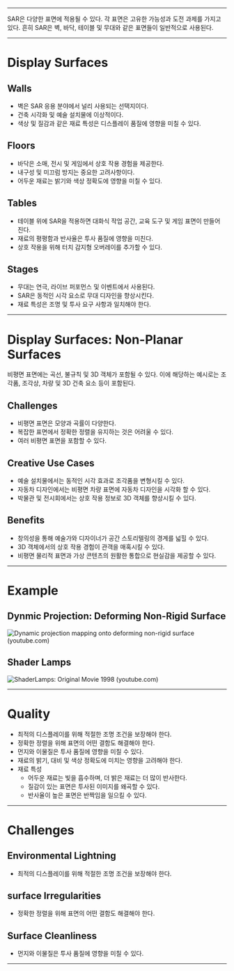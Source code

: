 
---
SAR은 다양한 표면에 적용될 수 있다. 각 표면은 고유한 가능성과 도전 과제를 가지고 있다. 흔히 SAR은 벽, 바닥, 테이블 및 무대와 같은 표면들이 일반적으로 사용된다.

---
# Display Surfaces
## Walls
- 벽은 SAR 응용 분야에서 널리 사용되는 선택지이다.
- 건축 시각화 및 예술 설치물에 이상적이다.
- 색상 및 질감과 같은 재료 특성은 디스플레이 품질에 영향을 미칠 수 있다.

## Floors
- 바닥은 소매, 전시 및 게임에서 상호 작용 경험을 제공한다.
- 내구성 및 미끄럼 방지는 중요한 고려사항이다.
- 어두운 재료는 밝기와 색상 정확도에 영향을 미칠 수 있다.

## Tables
- 테이블 위에 SAR을 적용하면 대화식 작업 공간, 교육 도구 및 게임 표면이 만들어 진다.
- 재료의 평평함과 반사율은 투사 품질에 영향을 미친다.
- 상호 작용을 위해 터치 감지형 오버레이를 추가할 수 있다.

## Stages
 - 무대는 연극, 라이브 퍼포먼스 및 이벤트에서 사용된다.
 - SAR은 동적인 시각 요소로 무대 디자인을 향상시킨다.
 - 재료 특성은 조명 및 투사 요구 사항과 일치해야 한다.

---
# Display Surfaces: Non-Planar Surfaces

비평면 표면에는 곡선, 불규칙 및 3D 객체가 포함될 수 있다. 이에 해당하는 예시로는 조각품, 조각상, 차량 및 3D 건축 요소 등이 포함된다.

## Challenges
- 비평면 표면은 모양과 곡률이 다양한다.
- 복잡한 표면에서 정확한 정렬을 유지하는 것은 어려울 수 있다.
- 여러 비평면 표면을 포함할 수 있다.

## Creative Use Cases
- 예술 설치물에서는 동적인 시각 효과로 조각품을 변형시킬 수 있다.
- 자동차 디자인에서는 비평면 차량 표면에 자동차 디자인을 시각화 할 수 있다.
- 박물관 및 전시회에서는 상호 작용 정보로 3D 객체를 향상시킬 수 있다.

## Benefits
- 창의성을 통해 예술가와 디자이너가 공간 스토리텔링의 경계를 넓힐 수 있다.
- 3D 객체에서의 상호 작용 경험이 관객을 매혹시킬 수 있다.
- 비평면 물리적 표면과 가상 콘텐츠의 원활한 통합으로 현실감을 제공할 수 있다.

---
# Example
## Dynmic Projection: Deforming Non-Rigid Surface

![Dynamic projection mapping onto deforming non-rigid surface (youtube.com)](https://www.youtube.com/watch?v=-bh1MHuA5jU)

## Shader Lamps

![ShaderLamps: Original Movie 1998 (youtube.com)](https://www.youtube.com/watch?v=pDexuUc7r9c)


---
# Quality

- 최적의 디스플레이를 위해 적절한 조명 조건을 보장해야 한다.
- 정확한 정렬을 위해 표면의 어떤 결함도 해결해야 한다.
- 먼지와 이물질은 투사 품질에 영향을 미칠 수 있다.
- 재료의 밝기, 대비 및 색상 정확도에 미치는 영향을 고려해야 한다.
- 재료 특성
	- 어두운 재료는 빛을 흡수하며, 더 밝은 재료는 더 많이 반사한다.
	- 질감이 있는 표면은 투사된 이미지를 왜곡할 수 있다.
	- 반사율이 높은 표면은 반짝임을 일으킬 수 있다.

---
# Challenges

## Environmental Lightning
- 최적의 디스플레이를 위해 적절한 조명 조건을 보장해야 한다.
## surface Irregularities
- 정확한 정렬을 위해 표면의 어떤 결함도 해결해야 한다.
## Surface Cleanliness
- 먼지와 이물질은 투사 품질에 영향을 미칠 수 있다.

---
